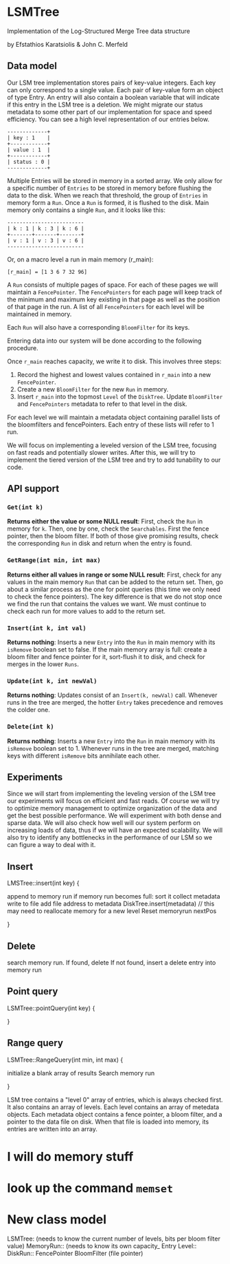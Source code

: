 # LSMTree
Implementation of the Log-Structured Merge Tree data structure

by Efstathios Karatsiolis & John C. Merfeld


## Data model

Our LSM tree implementation stores pairs of key-value integers. Each key can only correspond to a single value.
Each pair of key-value form an object of type Entry. An entry will also contain a boolean variable that will indicate if this entry in the LSM tree is a deletion. We might migrate our status metadata to some other part of our implementation for space and speed efficiency.
You can see a high level representation of our entries below.

```
-------------+
| key : 1    |
+------------+
| value : 1  |
+------------+
| status : 0 |
-------------+
```
Multiple Entries will be stored in memory in a sorted array. We only allow for a specific number of `Entries` to be stored in memory before flushing the data to the disk.
When we reach that threshold, the group of `Entries` in memory form a `Run`. Once a `Run` is formed, it is flushed to the disk.
Main memory only contains a single `Run`, and it looks like this:

```
-------------------------
| k : 1 | k : 3 | k : 6 |
+-------+-------+-------+
| v : 1 | v : 3 | v : 6 |
-------------------------
```
Or, on a macro level a run in main memory (r_main):

```
[r_main] = [1 3 6 7 32 96]
```

A `Run` consists of multiple pages of space. For each of these pages we will maintain a `FencePointer`.
The `FencePointers` for each page will keep track of the minimum and maximum key existing in that page as well as the position of that page in the run.
A list of all `FencePointers` for each level will be maintained in memory.

Each `Run` will also have a corresponding `BloomFilter` for its keys.

Entering data into our system will be done according to the following procedure.

Once `r_main` reaches capacity, we write it to disk. This involves three steps:

  1. Record the highest and lowest values contained in `r_main` into a new `FencePointer`.
  2. Create a new `BloomFilter` for the new `Run` in memory.
  3. Insert `r_main` into the topmost `Level` of the `DiskTree`. Update `BloomFilter` and `FencePointers` metadata to refer to that level in the disk.

For each level we will maintain a metadata object containing parallel lists of the bloomfilters and fencePointers. Each entry of these lists will refer to 1 run.

We will focus on implementing a leveled version of the LSM tree, focusing on fast reads and potentially slower writes. After this, we will try to implement the tiered version of the LSM tree and try to add tunability to our code.


## API support

### `Get(int k) `
**Returns either the value or some NULL result**: First, check the `Run` in memory for `k`. Then, one by one, check the `Searchables`. First the fence pointer, then the bloom filter. If both of those give promising results, check the corresponding `Run` in disk and return when the entry is found.

### `GetRange(int min, int max)`
**Returns either all values in range or some NULL result**: First, check for any values in the main memory `Run` that can be added to the return set. Then, go about a similar process as the one for point queries (this time we only need to check the fence pointers). The key difference is that we do not stop once we find the run that contains the values we want. We must continue to check each run for more values to add to the return set.

### `Insert(int k, int val)`
**Returns nothing**: Inserts a new `Entry` into the `Run` in main memory with its `isRemove` boolean set to false. If the main memory array is full: create a bloom filter and fence pointer for it, sort-flush it to disk, and check for merges in the lower `Runs`.

### `Update(int k, int newVal)`
**Returns nothing**: Updates consist of an `Insert(k, newVal)` call. Whenever runs in the tree are merged, the hotter `Entry` takes precedence and removes the colder one.

### `Delete(int k)`
**Returns nothing**: Inserts a new `Entry` into the `Run` in main memory with its `isRemove` boolean set to 1. Whenever runs in the tree are merged, matching keys with different `isRemove` bits annihilate each other.

## Experiments
Since we will start from implementing the leveling version of the LSM tree our experiments will focus on efficient and fast reads.
Of course we will try to optimize memory management to optimize organization of the data and get the best possible performance.
We will experiment with both dense and sparse data.
We will also check how well will our system perform on increasing loads of data, thus if we will have an expected scalability.
We will also try to identify any bottlenecks in the performance of our LSM so we can figure a way to deal with it.


## Insert

LMSTree::insert(int key) {

  append to memory run
  if memory run becomes full:
     sort it
     collect metadata
     write to file
     add file address to metadata
     DiskTree.insert(metadata) // this may need to reallocate memory for a new level
     Reset memoryrun nextPos
  
  

}

## Delete

  search memory run. 
  If found, delete
  If not found, insert a delete entry into memory run

## Point query

LSMTree::pointQuery(int key) {



}


## Range query

LSMTree::RangeQuery(int min, int max) {

  initialize a blank array of results
  Search memory run
  

}


LSM tree contains a "level 0" array of entries, which is always checked first. It also contains an array of levels. Each level contains an array of metedata objects. Each metadata object contains a fence pointer, a bloom filter, and a pointer to the data file on disk. When that file is loaded into memory, its entries are written into an array. 


# I will do memory stuff
# look up the command `memset`

# New class model

LSMTree: (needs to know the current number of levels, bits per bloom filter value)
  MemoryRun:: (needs to know its own capacity_ 
    Entry
  Level:: 
    DiskRun:: 
	  FencePointer
	  BloomFilter
	  (file pointer)
